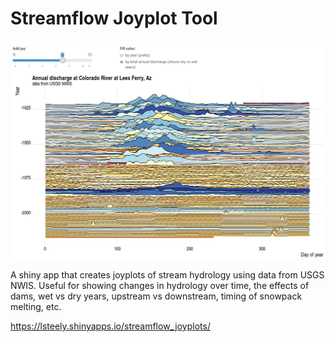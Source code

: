 # Streamflow Joyplot Tool

<img src="https://github.com/codeswitching/Streamflow-Joyplot-Tool/blob/master/shinyapp.PNG">

A shiny app that creates joyplots of stream hydrology using data from USGS NWIS. Useful for showing changes in hydrology over time, the effects of dams, wet vs dry years, upstream vs downstream, timing of snowpack melting, etc.

https://lsteely.shinyapps.io/streamflow_joyplots/
